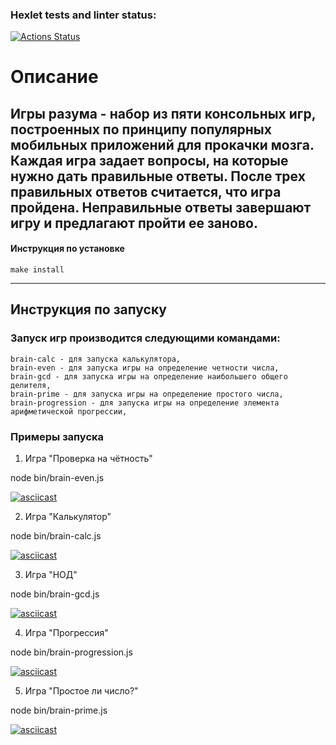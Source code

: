 ### Hexlet tests and linter status:
[![Actions Status](https://github.com/yanchik78/frontend-project-44/actions/workflows/hexlet-check.yml/badge.svg)](https://github.com/yanchik78/frontend-project-44/actions)

# Описание

Игры разума - набор из пяти консольных игр, построенных по принципу популярных мобильных приложений для прокачки мозга. Каждая игра задает вопросы, на которые нужно дать правильные ответы. После трех правильных ответов считается, что игра пройдена. Неправильные ответы завершают игру и предлагают пройти ее заново.
---
#### Инструкция по установке

    make install
---
## Инструкция по запуску

### Запуск игр производится следующими командами:

    brain-calc - для запуска калькулятора,
    brain-even - для запуска игры на определение четности числа,
    brain-gcd - для запуска игры на определение наибольшего общего делителя,
    brain-prime - для запуска игры на определение простого числа,
    brain-progression - для запуска игры на определение элемента арифметической прогрессии,

### Примеры запуска
1. Игра "Проверка на чётность"

node bin/brain-even.js

[![asciicast](https://asciinema.org/a/MWqADBevsZrhvCF53DFlzhTP9.svg)](https://asciinema.org/a/MWqADBevsZrhvCF53DFlzhTP9)

2. Игра "Калькулятор"

node bin/brain-calc.js

[![asciicast](https://asciinema.org/a/vZapm3MfzB9HcgRVqOtGwfEPT.svg)](https://asciinema.org/a/vZapm3MfzB9HcgRVqOtGwfEPT)

3. Игра "НОД"

node bin/brain-gcd.js

[![asciicast](https://asciinema.org/a/tjwWPlNi1vkXJHhHovlQY476m.svg)](https://asciinema.org/a/tjwWPlNi1vkXJHhHovlQY476m)

4. Игра "Прогрессия"

node bin/brain-progression.js

[![asciicast](https://asciinema.org/a/JQOMYUZ753MQNc718zd6yuCJX.svg)](https://asciinema.org/a/JQOMYUZ753MQNc718zd6yuCJX)

5. Игра "Простое ли число?"

node bin/brain-prime.js

[![asciicast](https://asciinema.org/a/t8RNxruSmavN7FjrzNGaSU747.svg)](https://asciinema.org/a/t8RNxruSmavN7FjrzNGaSU747)
